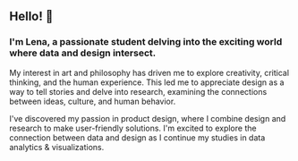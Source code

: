 

## Hello! 👋 
### I'm Lena, a passionate student delving into the exciting world where data and design intersect.

My interest in art and philosophy has driven me to explore creativity, critical thinking, and the human experience. This led me to appreciate design as a way to tell stories and delve into research, examining the connections between ideas, culture, and human behavior.

I've discovered my passion in product design, where I combine design and research to make user-friendly solutions. I'm excited to explore the connection between data and design as I continue my studies in data analytics & visualizations.



